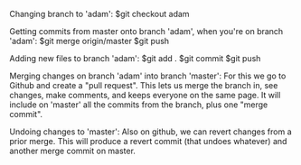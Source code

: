Changing branch to 'adam':
$git checkout adam

Getting commits from master onto branch 'adam', when you're on branch 'adam':
$git merge origin/master
$git push

Adding new files to branch 'adam':
$git add .
$git commit
$git push

Merging changes on branch 'adam' into branch 'master':
For this we go to Github and create a "pull request".  This lets us merge the branch in,
see changes, make comments, and keeps everyone on the same page.  It will include on
'master' all the commits from the branch, plus one "merge commit".

Undoing changes to 'master':
Also on github, we can revert changes from a prior merge.  This will
produce a revert commit (that undoes whatever) and another merge commit on master.
